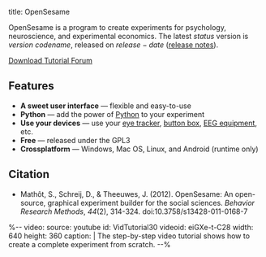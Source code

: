 title: OpenSesame

OpenSesame is a program to create experiments for psychology, neuroscience, and experimental economics. The latest $status$ version is $version$ *$codename$*, released on $release-date$ ([release notes](/notes/$version$.html)).

<div class="btn-group" role="group" aria-label="...">
  <a role="button" class="btn btn-success" href="/download.html">
		<span class="glyphicon glyphicon-download" aria-hidden="true"></span>
		Download
	 </a>
  <a role="button" class="btn btn-success" href="/tutorials/beginner.html">
  <span class="glyphicon glyphicon-eye-open" aria-hidden="true"></span>
  	Tutorial
  </a>
  <a role="button" class="btn btn-success" href="http://forum.cogsci.nl/">
  <span class="glyphicon glyphicon-comment" aria-hidden="true"></span>
  Forum</a>
</div>

## Features

- __A sweet user interface__ — flexible and easy-to-use
- __Python__ — add the power of [Python](/python/about) to your experiment
- __Use your devices__ — use your [eye tracker](/devices/pygaze/), [button box](/devices/button-box/), [EEG equipment](/devices/triggers/), etc.
- __Free__ — released under the GPL3
- __Crossplatform__ — Windows, Mac OS, Linux, and Android (runtime only)

## Citation

- Mathôt, S., Schreij, D., & Theeuwes, J. (2012). OpenSesame: An open-source, graphical experiment builder for the social sciences. *Behavior Research Methods*, *44*(2), 314-324. doi:10.3758/s13428-011-0168-7

%--
video:
 source: youtube
 id: VidTutorial30
 videoid: eiGXe-t-C28
 width: 640
 height: 360
 caption: |
  The step-by-step video tutorial shows how to create a complete experiment from scratch.
--%
